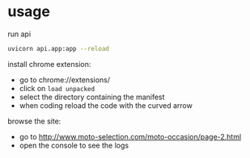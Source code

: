 
# usage

run api

``` bash
uvicorn api.app:app --reload
```

install chrome extension:
- go to chrome://extensions/
- click on `load unpacked`
- select the directory containing the manifest
- when coding reload the code with the curved arrow

browse the site:
- go to http://www.moto-selection.com/moto-occasion/page-2.html
- open the console to see the logs
